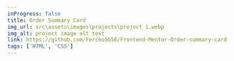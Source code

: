 ```yaml
---
inProgress: false
title: Order Summary Card
img_url: src\assets\images\projects\project_1.webp
img_alt: project image alt text
link: https://github.com/Fercho5656/Frontend-Mentor-Order-summary-card
tags: ['HTML', 'CSS']
---
```

